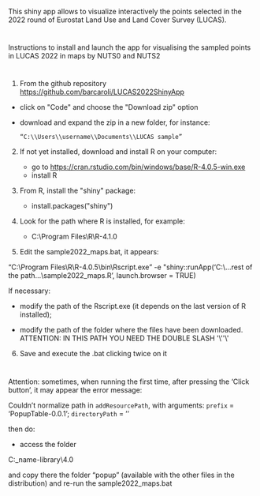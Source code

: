
<!-- README.md is generated from README.Rmd. Please edit README.Rmd file -->

This shiny app allows to visualize interactively the points selected in
the 2022 round of Eurostat Land Use and Land Cover Survey (LUCAS).

# 

Instructions to install and launch the app for visualising the sampled
points in LUCAS 2022 in maps by NUTS0 and NUTS2

# 

1.  From the github repository <https://github.com/barcaroli/LUCAS2022ShinyApp> 

- click on "Code" and choose the "Download zip" option

- download and expand the zip in a new folder, for instance:

      “C:\\Users\\username\\Documents\\LUCAS sample”



2.  If not yet installed, download and install R on your computer:
      - go to
        <https://cran.rstudio.com/bin/windows/base/R-4.0.5-win.exe>
      - install R
3.  From R, install the "shiny" package:
      - install.packages("shiny")
4.  Look for the path where R is installed, for example:

      - C:\Program Files\R\R-4.1.0

5.  Edit the sample2022\_maps.bat, it appears:

“C:\\Program Files\\R\\R-4.0.5\\bin\\Rscript.exe” -e
"shiny::runApp(‘C:\\…rest of the path…\\sample2022\_maps.R’,
launch.browser = TRUE)

If necessary:

- modify the path of the Rscript.exe (it depends on the last version of R
installed);

- modify the path of the folder where the files have
been downloaded. ATTENTION: IN THIS PATH YOU NEED THE DOUBLE SLASH '\\''\\'

6.  Save and execute the .bat clicking twice on it

# 

Attention: sometimes, when running the first time, after pressing the ‘Click
button’, it may appear the error message:

Couldn’t normalize path in `addResourcePath`, with arguments: `prefix` =
‘PopupTable-0.0.1’; `directoryPath` = ’’

then do:

  - access the folder

C:\_name-library\\4.0

and copy there the folder “popup” (available with the other files in the
distribution) and re-run the sample2022\_maps.bat
